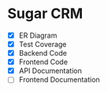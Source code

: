 # Sugar CRM

- [x] ER Diagram
- [x] Test Coverage
- [x] Backend Code
- [x] Frontend Code
- [x] API Documentation
- [ ] Frontend Documentation
